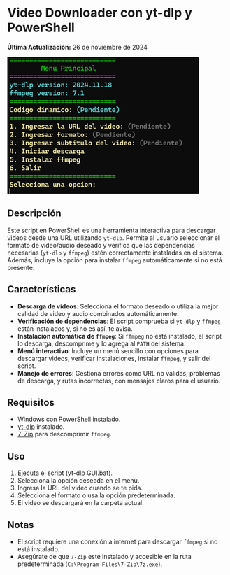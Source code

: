 # Video Downloader con yt-dlp y PowerShell

**Última Actualización:** 26 de noviembre de 2024

![Interfaz Gráfica del Script](GUI.png)

## Descripción

Este script en PowerShell es una herramienta interactiva para descargar videos desde una URL utilizando `yt-dlp`. Permite al usuario seleccionar el formato de video/audio deseado y verifica que las dependencias necesarias (`yt-dlp` y `ffmpeg`) estén correctamente instaladas en el sistema. Además, incluye la opción para instalar `ffmpeg` automáticamente si no está presente.

## Características

- **Descarga de videos**: Selecciona el formato deseado o utiliza la mejor calidad de video y audio combinados automáticamente.
- **Verificación de dependencias**: El script comprueba si `yt-dlp` y `ffmpeg` están instalados y, si no es así, te avisa.
- **Instalación automática de `ffmpeg`**: Si `ffmpeg` no está instalado, el script lo descarga, descomprime y lo agrega al `PATH` del sistema.
- **Menú interactivo**: Incluye un menú sencillo con opciones para descargar videos, verificar instalaciones, instalar `ffmpeg`, y salir del script.
- **Manejo de errores**: Gestiona errores como URL no válidas, problemas de descarga, y rutas incorrectas, con mensajes claros para el usuario.

## Requisitos

- Windows con PowerShell instalado.
- [yt-dlp](https://github.com/yt-dlp/yt-dlp) instalado.
- [7-Zip](https://www.7-zip.org/) para descomprimir `ffmpeg`.

## Uso

1. Ejecuta el script (yt-dlp GUI.bat).
2. Selecciona la opción deseada en el menú.
3. Ingresa la URL del video cuando se te pida.
4. Selecciona el formato o usa la opción predeterminada.
5. El video se descargará en la carpeta actual.

## Notas

- El script requiere una conexión a internet para descargar `ffmpeg` si no está instalado.
- Asegúrate de que `7-Zip` esté instalado y accesible en la ruta predeterminada (`C:\Program Files\7-Zip\7z.exe`).

